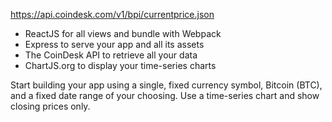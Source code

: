 https://api.coindesk.com/v1/bpi/currentprice.json
* ReactJS for all views and bundle with Webpack
* Express to serve your app and all its assets
* The CoinDesk API to retrieve all your data
* ChartJS.org to display your time-series charts

Start building your app using a single, fixed currency symbol, Bitcoin (BTC), and a fixed date range of your choosing. Use a time-series chart and show closing prices only.